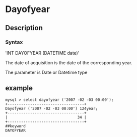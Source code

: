 # Dayofyear
## Description
### Syntax

'INT DAYOFYEAR (DATETIME date)'


The date of acquisition is the date of the corresponding year.

The parameter is Date or Datetime type

## example

```
mysql > select dayofyear ('2007 -02 -03 00:00');
+----------------------------------+
Dayofyear ('2007 -02 -03 00:00') 124year;
+----------------------------------+
|                               34 |
+----------------------------------+
##keyword
DAYOFYEAR
